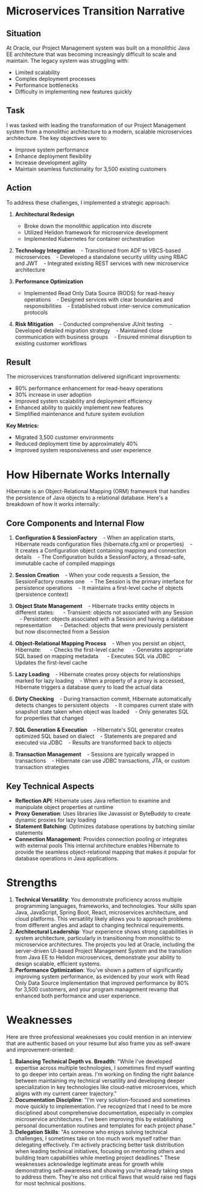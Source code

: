 # Microservices Transition Narrative
## Situation
At Oracle, our Project Management system was built on a monolithic Java EE architecture that was becoming increasingly difficult to scale and maintain. The legacy system was struggling with:
- Limited scalability
- Complex deployment processes
- Performance bottlenecks
- Difficulty in implementing new features quickly
## Task
I was tasked with leading the transformation of our Project Management system from a monolithic architecture to a modern, scalable microservices architecture. The key objectives were to:
- Improve system performance
- Enhance deployment flexibility
- Increase development agility
- Maintain seamless functionality for 3,500 existing customers
## Action
To address these challenges, I implemented a strategic approach:
1. **Architectural Redesign**
	- Broke down the monolithic application into discrete 
	- Utilized Helidon framework for microservice development
	- Implemented Kubernetes for container orchestration

2. **Technology Integration**
   - Transitioned from ADF to VBCS-based microservices
   - Developed a standalone security utility using RBAC and JWT
   - Integrated existing REST services with new microservice architecture

3. **Performance Optimization**
	- Implemented Read Only Data Source (RODS) for read-heavy operations
   - Designed services with clear boundaries and responsibilities
   - Established robust inter-service communication protocols
4. **Risk Mitigation**
   - Conducted comprehensive JUnit testing
   - Developed detailed migration strategy
   - Maintained close communication with business groups
   - Ensured minimal disruption to existing customer workflows
## Result
The microservices transformation delivered significant improvements:
- 80% performance enhancement for read-heavy operations
- 30% increase in user adoption
- Improved system scalability and deployment efficiency
- Enhanced ability to quickly implement new features
- Simplified maintenance and future system evolution

**Key Metrics:**
- Migrated 3,500 customer environments
- Reduced deployment time by approximately 40%
- Improved system responsiveness and user experience
# How Hibernate Works Internally
Hibernate is an Object-Relational Mapping (ORM) framework that handles the persistence of Java objects to a relational database. Here's a breakdown of how it works internally:
## Core Components and Internal Flow
1. **Configuration & SessionFactory**
   - When an application starts, Hibernate reads configuration files (hibernate.cfg.xml or properties)
   - It creates a Configuration object containing mapping and connection details
   - The Configuration builds a SessionFactory, a thread-safe, immutable cache of compiled mappings
  
2. **Session Creation**
   - When your code requests a Session, the SessionFactory creates one
   - The Session is the primary interface for persistence operations
   - It maintains a first-level cache of objects (persistence context)
  
3. **Object State Management**
   - Hibernate tracks entity objects in different states:
     - Transient: objects not associated with any Session
     - Persistent: objects associated with a Session and having a database representation
     - Detached: objects that were previously persistent but now disconnected from a Session

4. **Object-Relational Mapping Process**
   - When you persist an object, Hibernate:
     - Checks the first-level cache
     - Generates appropriate SQL based on mapping metadata
     - Executes SQL via JDBC
     - Updates the first-level cache

5. **Lazy Loading**
   - Hibernate creates proxy objects for relationships marked for lazy loading
   - When a property of a proxy is accessed, Hibernate triggers a database query to load the actual data

6. **Dirty Checking**
   - During transaction commit, Hibernate automatically detects changes to persistent objects
   - It compares current state with snapshot state taken when object was loaded
   - Only generates SQL for properties that changed
  
7. **SQL Generation & Execution**
   - Hibernate's SQL generator creates optimized SQL based on dialect
   - Statements are prepared and executed via JDBC
   - Results are transformed back to objects

8. **Transaction Management**
   - Sessions are typically wrapped in transactions
   - Hibernate can use JDBC transactions, JTA, or custom transaction strategies

## Key Technical Aspects
- **Reflection API**: Hibernate uses Java reflection to examine and manipulate object properties at runtime
- **Proxy Generation**: Uses libraries like Javassist or ByteBuddy to create dynamic proxies for lazy loading
- **Statement Batching**: Optimizes database operations by batching similar statements
- **Connection Management**: Provides connection pooling or integrates with external pools
This internal architecture enables Hibernate to provide the seamless object-relational mapping that makes it popular for database operations in Java applications.

# Strengths
1. **Technical Versatility**: You demonstrate proficiency across multiple programming languages, frameworks, and technologies. Your skills span Java, JavaScript, Spring Boot, React, microservices architecture, and cloud platforms. This versatility likely allows you to approach problems from different angles and adapt to changing technical requirements.
2. **Architectural Leadership**: Your experience shows strong capabilities in system architecture, particularly in transitioning from monolithic to microservice architectures. The projects you led at Oracle, including the server-driven UI-based Project Management System and the transition from Java EE to Helidon microservices, demonstrate your ability to design scalable, efficient systems.
3. **Performance Optimization**: You've shown a pattern of significantly improving system performance, as evidenced by your work with Read Only Data Source implementation that improved performance by 80% for 3,500 customers, and your program management revamp that enhanced both performance and user experience.
# Weaknesses
Here are three professional weaknesses you could mention in an interview that are authentic based on your resume but also frame you as self-aware and improvement-oriented:
1. **Balancing Technical Depth vs. Breadth**: "While I've developed expertise across multiple technologies, I sometimes find myself wanting to go deeper into certain areas. I'm working on finding the right balance between maintaining my technical versatility and developing deeper specialization in key technologies like cloud-native microservices, which aligns with my current career trajectory."
2. **Documentation Discipline**: "I'm very solution-focused and sometimes move quickly to implementation. I've recognized that I need to be more disciplined about comprehensive documentation, especially in complex microservice architectures. I've been improving this by establishing personal documentation routines and templates for each project phase."
3. **Delegation Skills**: "As someone who enjoys solving technical challenges, I sometimes take on too much work myself rather than delegating effectively. I'm actively practicing better task distribution when leading technical initiatives, focusing on mentoring others and building team capabilities while meeting project deadlines."
These weaknesses acknowledge legitimate areas for growth while demonstrating self-awareness and showing you're already taking steps to address them. They're also not critical flaws that would raise red flags for most technical positions.